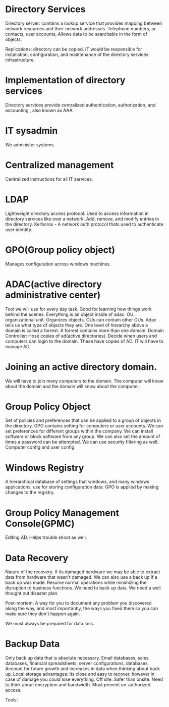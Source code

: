 # Directory Services
Directory server: contains a lookup service that provides mapping between network resources and their network addresses.
Telephone numbers, or contacts, user accounts, 
Allows data to be searchable in the form of objects.

Replications: directory can be copied. 
IT would be responsible for installation, configuration, and maintenance of the directory services infrastructure.


# Implementation of directory services
Directory services provide centralized authentication, authorization, and accounting , also known as AAA.

# IT sysadmin
We administer systems.

# Centralized management
Centralized instructions for all IT services.

# LDAP
Lightweight directory access protocol.
Used to access information in directory services like over a network.
Add, remove, and modify entries in  the directory.
Kerboros - A network auth protocol thats used to authenticate user identity.

# GPO(Group policy object)
Manages configuration across windows machines.

# ADAC(active directory administrative center)
Tool we will use for every day task. Good for learning how things work behind the scenes. Everything is an object inside of adac.
OU: organizational unit. Organizes objects. OUs can contain other OUs. Adac tells us what type of objects they are. 
One level of hierarchy above a domain is called a forrest. A forrest contains more than one domain.
Domain Controller: Hose copies of ad(active directories). Decide when users and computers can login to the domain. These have copies of AD.
IT will have to manage AD.


# Joining an active directory domain.
We will have to join many computers to the domain. The computer will know about the domain and the domain will know about the computer.

# Group Policy Object
Set of policies and preferences that can be applied to a group of objects in the directory. GPO contains setting for computers or user accounts. We can set preferences for different groups within the company. We can install software or block software from any group. We can also set the amount of times a password can be attempted. We can use security filtering as well. Computer config and user config. 

# Windows Registry
A hierarchical database of settings that windows, and many windows applications, use for storing configuration data. GPO is applied by making changes to the registry.


# Group Policy Management Console(GPMC)
Editing AD. Helps trouble shoot as well. 

# Data Recovery
Nature of the recovery. If its damaged hardware we may be able to extract data from hardware that wasn't damaged. We can also use a back up if a back up was made. Resume normal operations while minimizing the disruption to business functions. We need to back up data. We need a well thought out disaster plan.

Post-mortem: A way for you to document any problem you discovered along the way, and most importantly, the ways you fixed them so you can make sure they don't happen again.

We must always be prepared for data loss.

# Backup Data
Only back up data that is absolute necessary.
Email databases, sales databases, financial spreadsheets, server configurations, databases.
Account for future growth and increases in data when thinking about back up.
Local storage advantages: Its close and easy to recover. however in case of damage you could lose everything.
Off site: Safer than onsite. Need to think about encryption and bandwidth. Must prevent un-authorized access.

Tools: 



